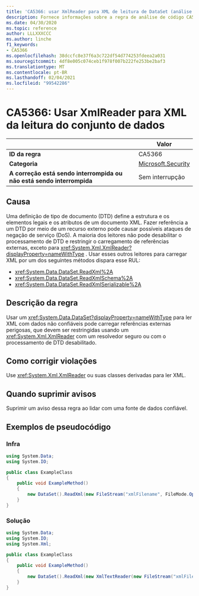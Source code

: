 ```yaml
---
title: 'CA5366: usar XmlReader para XML de leitura de DataSet (análise de código)'
description: Fornece informações sobre a regra de análise de código CA5366, incluindo causas, como corrigir violações e quando suprimir.
ms.date: 04/30/2020
ms.topic: reference
author: LLLXXXCCC
ms.author: linche
f1_keywords:
- CA5366
ms.openlocfilehash: 38dccfc8e37f6a3c722df54d774253fdeea2a031
ms.sourcegitcommit: 4df8e005c074ceb1f978f007b222fe253be2baf3
ms.translationtype: MT
ms.contentlocale: pt-BR
ms.lasthandoff: 02/04/2021
ms.locfileid: "99542286"
---
```

# <a name="ca5366-use-xmlreader-for-dataset-read-xml"></a>CA5366: Usar XmlReader para XML da leitura do conjunto de dados

| | Valor |
|-|-|
| **ID da regra** |CA5366|
| **Categoria** |[Microsoft.Security](security-warnings.md)|
| **A correção está sendo interrompida ou não está sendo interrompida** |Sem interrupção|

## <a name="cause"></a>Causa

Uma definição de tipo de documento (DTD) define a estrutura e os elementos legais e os atributos de um documento XML. Fazer referência a um DTD por meio de um recurso externo pode causar possíveis ataques de negação de serviço (DoS). A maioria dos leitores não pode desabilitar o processamento de DTD e restringir o carregamento de referências externas, exceto para <xref:System.Xml.XmlReader?displayProperty=nameWithType> . Usar esses outros leitores para carregar XML por um dos seguintes métodos dispara esse RUL:

- <xref:System.Data.DataSet.ReadXml%2A>
- <xref:System.Data.DataSet.ReadXmlSchema%2A>
- <xref:System.Data.DataSet.ReadXmlSerializable%2A>

## <a name="rule-description"></a>Descrição da regra

Usar um <xref:System.Data.DataSet?displayProperty=nameWithType> para ler XML com dados não confiáveis pode carregar referências externas perigosas, que devem ser restringidas usando um <xref:System.Xml.XmlReader> com um resolvedor seguro ou com o processamento de DTD desabilitado.

## <a name="how-to-fix-violations"></a>Como corrigir violações

Use <xref:System.Xml.XmlReader> ou suas classes derivadas para ler XML.

## <a name="when-to-suppress-warnings"></a>Quando suprimir avisos

Suprimir um aviso dessa regra ao lidar com uma fonte de dados confiável.

## <a name="pseudo-code-examples"></a>Exemplos de pseudocódigo

### <a name="violation"></a>Infra

```csharp
using System.Data;
using System.IO;

public class ExampleClass
{
    public void ExampleMethod()
    {
        new DataSet().ReadXml(new FileStream("xmlFilename", FileMode.Open));
    }
}
```

### <a name="solution"></a>Solução

```csharp
using System.Data;
using System.IO;
using System.Xml;

public class ExampleClass
{
    public void ExampleMethod()
    {
        new DataSet().ReadXml(new XmlTextReader(new FileStream("xmlFilename", FileMode.Open)));
    }
}
```
